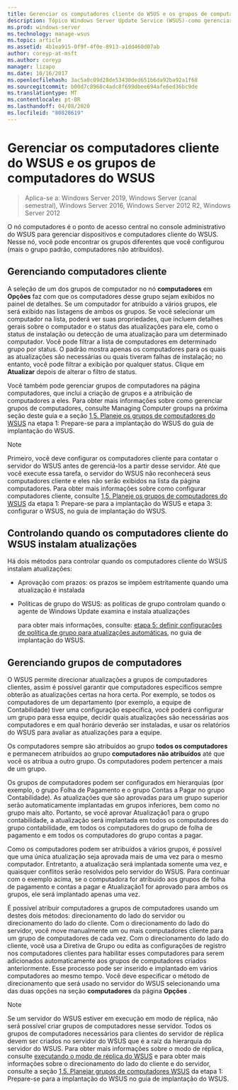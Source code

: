 ```yaml
---
title: Gerenciar os computadores cliente do WSUS e os grupos de computadores do WSUS
description: Tópico Windows Server Update Service (WSUS)-como gerenciar computadores e grupos cliente
ms.prod: windows-server
ms.technology: manage-wsus
ms.topic: article
ms.assetid: 4b1ea915-0f9f-4f0e-8913-a1dd460d07ab
author: coreyp-at-msft
ms.author: coreyp
manager: lizapo
ms.date: 10/16/2017
ms.openlocfilehash: 3ac5a0c09d28de53430ded651b6da92ba92a1f68
ms.sourcegitcommit: b00d7c8968c4adc8f699dbee694afe6ed36bc9de
ms.translationtype: MT
ms.contentlocale: pt-BR
ms.lasthandoff: 04/08/2020
ms.locfileid: "80828619"
---
```

# <a name="managing-wsus-client-computers-and-wsus-computer-groups"></a>Gerenciar os computadores cliente do WSUS e os grupos de computadores do WSUS

>Aplica-se a: Windows Server 2019, Windows Server (canal semestral), Windows Server 2016, Windows Server 2012 R2, Windows Server 2012

O nó computadores é o ponto de acesso central no console administrativo do WSUS para gerenciar dispositivos e computadores cliente do WSUS. Nesse nó, você pode encontrar os grupos diferentes que você configurou (mais o grupo padrão, computadores não atribuídos).

## <a name="managing-client-computers"></a>Gerenciando computadores cliente
A seleção de um dos grupos de computador no nó **computadores** em **Opções** faz com que os computadores desse grupo sejam exibidos no painel de detalhes. Se um computador for atribuído a vários grupos, ele será exibido nas listagens de ambos os grupos. Se você selecionar um computador na lista, poderá ver suas propriedades, que incluem detalhes gerais sobre o computador e o status das atualizações para ele, como o status de instalação ou detecção de uma atualização para um determinado computador. Você pode filtrar a lista de computadores em determinado grupo por status. O padrão mostra apenas os computadores para os quais as atualizações são necessárias ou quais tiveram falhas de instalação; no entanto, você pode filtrar a exibição por qualquer status. Clique em **Atualizar** depois de alterar o filtro de status.

Você também pode gerenciar grupos de computadores na página computadores, que inclui a criação de grupos e a atribuição de computadores a eles. Para obter mais informações sobre como gerenciar grupos de computadores, consulte Managing Computer groups na próxima seção deste guia e a seção [1,5. Planeje os grupos de computadores do WSUS](../plan/plan-your-wsus-deployment.md#15-plan-wsus-computer-groups) na etapa 1: Prepare-se para a implantação do WSUS do guia de implantação do WSUS.

> [!NOTE]
> Primeiro, você deve configurar os computadores cliente para contatar o servidor do WSUS antes de gerenciá-los a partir desse servidor. Até que você execute essa tarefa, o servidor do WSUS não reconhecerá seus computadores cliente e eles não serão exibidos na lista da página computadores. Para obter mais informações sobre como configurar computadores cliente, consulte [1,5. Planeje os grupos de computadores do WSUS](../plan/plan-your-wsus-deployment.md#15-plan-wsus-computer-groups) da etapa 1: Prepare-se para a implantação do WSUS e etapa 3: configurar o WSUS, no guia de implantação do WSUS.

## <a name="controlling-when-wsus-client-computers-install-updates"></a>Controlando quando os computadores cliente do WSUS instalam atualizações
Há dois métodos para controlar quando os computadores cliente do WSUS instalam atualizações:

-   Aprovação com prazos: os prazos se impõem estritamente quando uma atualização é instalada

-   Políticas de grupo do WSUS: as políticas de grupo controlam quando o agente de Windows Update examina e instala atualizações

    para obter mais informações, consulte: [etapa 5: definir configurações de política de grupo para atualizações automáticas](../deploy/4-configure-group-policy-settings-for-automatic-updates.md), no guia de implantação do WSUS.

## <a name="managing-computer-groups"></a>Gerenciando grupos de computadores
O WSUS permite direcionar atualizações a grupos de computadores clientes, assim é possível garantir que computadores específicos sempre obterão as atualizações certas na hora certa. Por exemplo, se todos os computadores de um departamento (por exemplo, a equipe de Contabilidade) tiver uma configuração específica, você poderá configurar um grupo para essa equipe, decidir quais atualizações são necessárias aos computadores e em qual horário deverão ser instaladas, e usar os relatórios do WSUS para avaliar as atualizações para a equipe.

Os computadores sempre são atribuídos ao grupo **todos os computadores** e permanecem atribuídos ao grupo **computadores não atribuídos** até que você os atribua a outro grupo. Os computadores podem pertencer a mais de um grupo.

Os grupos de computadores podem ser configurados em hierarquias (por exemplo, o grupo Folha de Pagamento e o grupo Contas a Pagar no grupo Contabilidade). As atualizações que são aprovadas para um grupo superior serão automaticamente implantadas em grupos inferiores, bem como no grupo mais alto. Portanto, se você aprovar Atualização1 para o grupo contabilidade, a atualização será implantada em todos os computadores do grupo contabilidade, em todos os computadores do grupo de folha de pagamento e em todos os computadores do grupo contas a pagar.

Como os computadores podem ser atribuídos a vários grupos, é possível que uma única atualização seja aprovada mais de uma vez para o mesmo computador. Entretanto, a atualização será implantada somente uma vez, e quaisquer conflitos serão resolvidos pelo servidor do WSUS. Para continuar com o exemplo acima, se o computadora for atribuído aos grupos de folha de pagamento e contas a pagar e Atualização1 for aprovado para ambos os grupos, ele será implantado apenas uma vez.

É possível atribuir computadores a grupos de computadores usando um destes dois métodos: direcionamento do lado do servidor ou direcionamento do lado do cliente. Com o direcionamento do lado do servidor, você move manualmente um ou mais computadores cliente para um grupo de computadores de cada vez. Com o direcionamento do lado do cliente, você usa a Diretiva de Grupo ou edita as configurações de registro nos computadores clientes para habilitar esses computadores para serem adicionados automaticamente aos grupos de computadores criados anteriormente. Esse processo pode ser inserido e implantado em vários computadores ao mesmo tempo. Você deve especificar o método de direcionamento que será usado no servidor do WSUS selecionando uma das duas opções na seção **computadores** da página **Opções** .

> [!NOTE]
> Se um servidor do WSUS estiver em execução em modo de réplica, não será possível criar grupos de computadores nesse servidor. Todos os grupos de computadores necessários para clientes do servidor de réplica devem ser criados no servidor do WSUS que é a raiz da hierarquia do servidor do WSUS. Para obter mais informações sobre o modo de réplica, consulte [executando o modo de réplica do WSUS](running-wsus-replica-mode.md) e para obter mais informações sobre o direcionamento do lado do cliente e do servidor, consulte a seção [1,5. Planejar grupos de computadores WSUS](../plan/plan-your-wsus-deployment.md#15-plan-wsus-computer-groups) da etapa 1: Prepare-se para a implantação do WSUS no guia de implantação do WSUS.


